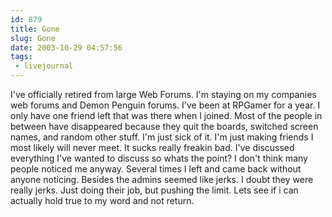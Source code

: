 ```yaml
---
id: 879
title: Gone 
slug: Gone
date: 2003-10-29 04:57:56
tags: 
 - livejournal
---
```


I've officially retired from large Web Forums. I'm staying on my companies web forums and Demon Penguin forums. I've been at RPGamer for a year. I only have one friend left that was there when I joined. Most of the people in between have disappeared because they quit the boards, switched screen names, and random other stuff. I'm just sick of it. I'm just making friends I most likely will never meet. It sucks really freakin bad. I've discussed everything I've wanted to discuss so whats the point? I don't think many people noticed me anyway. Several times I left and came back without anyone noticing. Besides the admins seemed like jerks. I doubt they were really jerks. Just doing their job, but pushing the limit. Lets see if i can actually hold true to my word and not return.
